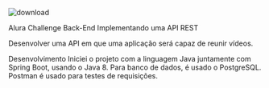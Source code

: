 
![download](https://user-images.githubusercontent.com/72658685/198035828-40e79ccc-5d3b-4115-8077-1632d7605dca.png)

Alura Challenge Back-End
Implementando uma API REST

Desenvolver uma API em que uma aplicação será capaz de reunir vídeos.

Desenvolvimento
Iniciei o projeto com a linguagem Java juntamente com Spring Boot, usando o Java 8.
Para banco de dados, é usado o PostgreSQL.
Postman é usado para testes de requisições.

